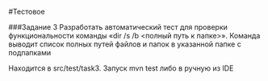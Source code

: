 #Тестовое

###Задание 3 
Разработать автоматический тест для проверки функциональности команды «dir /s /b <полный путь к папке>».
Команда выводит список полных путей файлов и папок в указанной папке с подпапками

Находится в src/test/task3. Запуск mvn test либо в ручную из IDE
